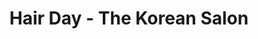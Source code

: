 ---
title: "Hair Day - The Korean Salon"
url: /milpitas/hair-day-the-korean-salon/
shop: hairdresser
---